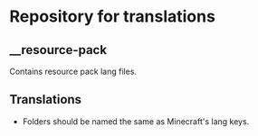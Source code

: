 # Repository for translations

## __resource-pack
Contains resource pack lang files.

## Translations
- Folders should be named the same as Minecraft's lang keys.
